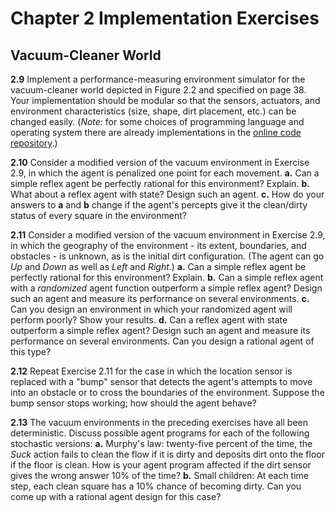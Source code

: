 # Chapter 2 Implementation Exercises

## Vacuum-Cleaner World

__2.9__ Implement a performance-measuring environment simulator for the vacuum-cleaner world depicted in Figure 2.2 and specified on page 38. Your implementation should be modular so that the sensors, actuators, and environment characteristics (size, shape, dirt placement, etc.) can be changed easily. (_Note:_ for some choices of programming language and operating system there are already implementations in the [online code repository](http://aima.cs.berkeley.edu/code.html).)

__2.10__ Consider a modified version of the vacuum environment in Exercise 2.9, in which the agent is penalized one point for each movement.
__a.__ Can a simple reflex agent be perfectly rational for this environment? Explain.
__b.__ What about a reflex agent with state? Design such an agent.
__c.__ How do your answers to __a__ and __b__ change if the agent's percepts give it the clean/dirty status of every square in the environment?

__2.11__ Consider a modified version of the vacuum environment in Exercise 2.9, in which the geography of the environment - its extent, boundaries, and obstacles - is unknown, as is the initial dirt configuration. (The agent can go _Up_ and _Down_ as well as _Left_ and _Right_.)
__a.__ Can a simple reflex agent be perfectly rational for this environment? Explain.
__b.__ Can a simple reflex agent with a _randomized_ agent function outperform a simple reflex agent? Design such an agent and measure its performance on several environments.
__c.__ Can you design an environment in which your randomized agent will perform poorly? Show your results.
__d.__ Can a reflex agent with state outperform a simple reflex agent? Design such an agent and measure its performance on several environments. Can you design a rational agent of this type?

__2.12__ Repeat Exercise 2.11 for the case in which the location sensor is replaced with a "bump" sensor that detects the agent's attempts to move into an obstacle or to cross the boundaries of the environment. Suppose the bump sensor stops working; how should the agent behave?

__2.13__ The vacuum environments in the preceding exercises have all been deterministic. Discuss possible agent programs for each of the following stochastic versions:
__a.__ Murphy's law: twenty-five percent of the time, the _Suck_ action fails to clean the flow if it is dirty and deposits dirt onto the floor if the floor is clean. How is your agent program affected if the dirt sensor gives the wrong answer 10% of the time?
__b.__ Small children: At each time step, each clean square has a 10% chance of becoming dirty. Can you come up with a rational agent design for this case?